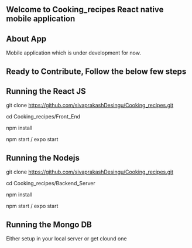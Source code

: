 ##  Welcome to Cooking_recipes React native mobile application

## About App
Mobile application which is under development for now.

## Ready to Contribute, Follow the below few steps

## Running the React JS
git clone https://github.com/sivaprakashDesingu/Cooking_recipes.git 

cd Cooking_recipes/Front_End

npm install

npm start / expo start

## Running the Nodejs
git clone https://github.com/sivaprakashDesingu/Cooking_recipes.git 

cd Cooking_recipes/Backend_Server

npm install

npm start / expo start

## Running the Mongo DB

Either setup in your local server or get clound one
